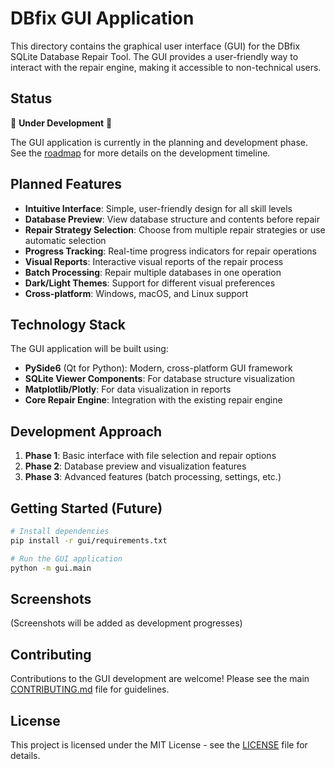 # DBfix GUI Application

This directory contains the graphical user interface (GUI) for the DBfix SQLite Database Repair Tool. The GUI provides a user-friendly way to interact with the repair engine, making it accessible to non-technical users.

## Status

🚧 **Under Development** 🚧

The GUI application is currently in the planning and development phase. See the [roadmap](../docs/business/roadmap.md) for more details on the development timeline.

## Planned Features

- **Intuitive Interface**: Simple, user-friendly design for all skill levels
- **Database Preview**: View database structure and contents before repair
- **Repair Strategy Selection**: Choose from multiple repair strategies or use automatic selection
- **Progress Tracking**: Real-time progress indicators for repair operations
- **Visual Reports**: Interactive visual reports of the repair process
- **Batch Processing**: Repair multiple databases in one operation
- **Dark/Light Themes**: Support for different visual preferences
- **Cross-platform**: Windows, macOS, and Linux support

## Technology Stack

The GUI application will be built using:

- **PySide6** (Qt for Python): Modern, cross-platform GUI framework
- **SQLite Viewer Components**: For database structure visualization
- **Matplotlib/Plotly**: For data visualization in reports
- **Core Repair Engine**: Integration with the existing repair engine

## Development Approach

1. **Phase 1**: Basic interface with file selection and repair options
2. **Phase 2**: Database preview and visualization features
3. **Phase 3**: Advanced features (batch processing, settings, etc.)

## Getting Started (Future)

```bash
# Install dependencies
pip install -r gui/requirements.txt

# Run the GUI application
python -m gui.main
```

## Screenshots

(Screenshots will be added as development progresses)

## Contributing

Contributions to the GUI development are welcome! Please see the main [CONTRIBUTING.md](../CONTRIBUTING.md) file for guidelines.

## License

This project is licensed under the MIT License - see the [LICENSE](../LICENSE) file for details.
